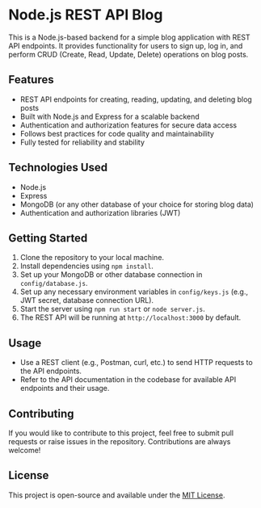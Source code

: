 # Node.js REST API Blog

This is a Node.js-based backend for a simple blog application with REST API endpoints. It provides functionality for users to sign up, log in, and perform CRUD (Create, Read, Update, Delete) operations on blog posts.

## Features

- REST API endpoints for creating, reading, updating, and deleting blog posts
- Built with Node.js and Express for a scalable backend
- Authentication and authorization features for secure data access
- Follows best practices for code quality and maintainability
- Fully tested for reliability and stability

## Technologies Used

- Node.js
- Express
- MongoDB (or any other database of your choice for storing blog data)
- Authentication and authorization libraries (JWT)

## Getting Started

1. Clone the repository to your local machine.
2. Install dependencies using `npm install`.
3. Set up your MongoDB or other database connection in `config/database.js`.
4. Set up any necessary environment variables in `config/keys.js` (e.g., JWT secret, database connection URL).
5. Start the server using `npm run start` or `node server.js`.
6. The REST API will be running at `http://localhost:3000` by default.

## Usage

- Use a REST client (e.g., Postman, curl, etc.) to send HTTP requests to the API endpoints.
- Refer to the API documentation in the codebase for available API endpoints and their usage.


## Contributing

If you would like to contribute to this project, feel free to submit pull requests or raise issues in the repository. Contributions are always welcome!

## License

This project is open-source and available under the [MIT License](LICENSE).


